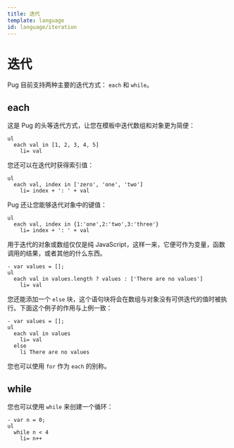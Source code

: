 ```yaml
---
title: 迭代
template: language
id: language/iteration
---
```


# 迭代

Pug 目前支持两种主要的迭代方式： `each` 和 `while`。

## each

这是 Pug 的头等迭代方式，让您在模板中迭代数组和对象更为简便：

```pug-preview
ul
  each val in [1, 2, 3, 4, 5]
    li= val
```

您还可以在迭代时获得索引值：

```pug-preview
ul
  each val, index in ['zero', 'one', 'two']
    li= index + ': ' + val
```

Pug 还让您能够迭代对象中的键值：

```pug-preview
ul
  each val, index in {1:'one',2:'two',3:'three'}
    li= index + ': ' + val
```

用于迭代的对象或数组仅仅是纯 JavaScript，这样一来，它便可作为变量，函数调用的结果，或者其他的什么东西。

```pug-preview
- var values = [];
ul
  each val in values.length ? values : ['There are no values']
    li= val
```

您还能添加一个 `else` 块，这个语句块将会在数组与对象没有可供迭代的值时被执行。下面这个例子的作用与上例一致：

```pug-preview
- var values = [];
ul
  each val in values
    li= val
  else
    li There are no values
```

您也可以使用 `for` 作为 `each` 的别称。

## while

您也可以使用 `while` 来创建一个循环：

```pug-preview
- var n = 0;
ul
  while n < 4
    li= n++
```
